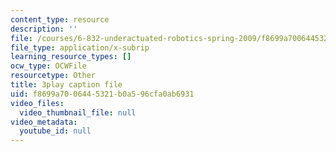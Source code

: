```yaml
---
content_type: resource
description: ''
file: /courses/6-832-underactuated-robotics-spring-2009/f8699a7006445321b0a596cfa0ab6931_xwgIkdBQku4.vtt
file_type: application/x-subrip
learning_resource_types: []
ocw_type: OCWFile
resourcetype: Other
title: 3play caption file
uid: f8699a70-0644-5321-b0a5-96cfa0ab6931
video_files:
  video_thumbnail_file: null
video_metadata:
  youtube_id: null
---
```

